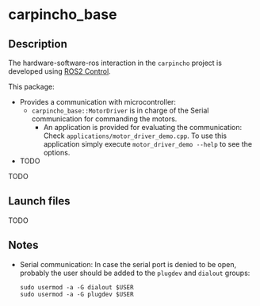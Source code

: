 # carpincho_base

## Description

The hardware-software-ros interaction in the `carpincho` project is developed using [ROS2 Control](https://control.ros.org/master/index.html).

This package:
 - Provides a communication with microcontroller:
   - `carpincho_base::MotorDriver` is in charge of the Serial communication for commanding the motors.
     - An application is provided for evaluating the communication: Check `applications/motor_driver_demo.cpp`. To use this application simply execute `motor_driver_demo --help` to see the options.
 - TODO

TODO

## Launch files

TODO

## Notes

 - Serial communication: In case the serial port is denied to be open, probably the user should be added to the `plugdev` and `dialout` groups:
    ```
    sudo usermod -a -G dialout $USER
    sudo usermod -a -G plugdev $USER
    ```

